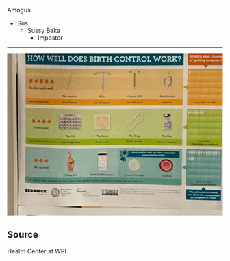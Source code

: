 Amogus
- Sus
  - Sussy Baka
    - Imposter


---
![vis](/images/reflection-birth-control.jpg)

Source
---
Health Center at WPI
